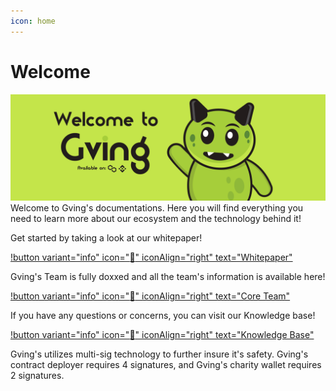 ```yaml
---
icon: home
---
```

# Welcome
![](intro.png)
Welcome to Gving's documentations. Here you will find everything you need to learn more about our ecosystem and the technology behind it!

Get started by taking a look at our whitepaper!

[!button variant="info" icon=":newspaper:" iconAlign="right" text="Whitepaper"](/whitepaper/)

Gving's Team is fully doxxed and all the team's information is available here!

[!button variant="info" icon=":busts_in_silhouette:" iconAlign="right" text="Core Team"](/team/)

If you have any questions or concerns, you can visit our Knowledge base!

[!button variant="info" icon=":book:" iconAlign="right" text="Knowledge Base"](/knowledge-base/)

Gving's utilizes multi-sig technology to further insure it's safety. Gving's contract deployer requires 4 signatures, and Gving's charity wallet requires 2 signatures.
